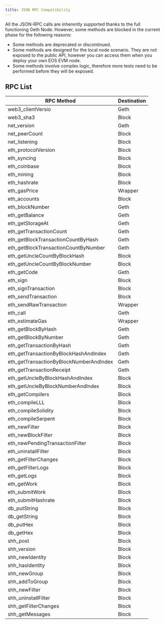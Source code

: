 ```yaml
---
title: JSON RPC Compatibility
---
```


All the JSON-RPC calls are inherently supported thanks to the full functioning Geth Node. However, some methods are blocked in the current phase for the following reasons:

* Some methods are deprecated or discontinued.
* Some methods are designed for the local node scenario. They are not exposed to the public API, however you can access them when you deploy your own EOS EVM node.
* Some methods involve complex logic, therefore more tests need to be performed before they will be exposed.

## RPC List

| RPC Method                               | Destination |
| ---------------------------------------- | ----------- |
| web3\_clientVersio                       | Geth        |
| web3\_sha3                               | Block       |
| net\_version                             | Geth        |
| net\_peerCount                           | Block       |
| net\_listening                           | Block       |
| eth\_protocolVersion                     | Block       |
| eth\_syncing                             | Block       |
| eth\_coinbase                            | Block       |
| eth\_mining                              | Block       |
| eth\_hashrate                            | Block       |
| eth\_gasPrice                            | Wrapper     |
| eth\_accounts                            | Block       |
| eth\_blockNumber                         | Geth        |
| eth\_getBalance                          | Geth        |
| eth\_getStorageAt                        | Geth        |
| eth\_getTransactionCount                 | Geth        |
| eth\_getBlockTransactionCountByHash      | Geth        |
| eth\_getBlockTransactionCountByNumber    | Geth        |
| eth\_getUncleCountByBlockHash            | Block       |
| eth\_getUncleCountByBlockNumber          | Block       |
| eth\_getCode                             | Geth        |
| eth\_sign                                | Block       |
| eth\_signTransaction                     | Block       |
| eth\_sendTransaction                     | Block       |
| eth\_sendRawTransaction                  | Wrapper     |
| eth\_call                                | Geth        |
| eth\_estimateGas                         | Wrapper     |
| eth\_getBlockByHash                      | Geth        |
| eth\_getBlockByNumber                    | Geth        |
| eth\_getTransactionByHash                | Geth        |
| eth\_getTransactionByBlockHashAndIndex   | Geth        |
| eth\_getTransactionByBlockNumberAndIndex | Geth        |
| eth\_getTransactionReceipt               | Geth        |
| eth\_getUncleByBlockHashAndIndex         | Block       |
| eth\_getUncleByBlockNumberAndIndex       | Block       |
| eth\_getCompilers                        | Block       |
| eth\_compileLLL                          | Block       |
| eth\_compileSolidity                     | Block       |
| eth\_compileSerpent                      | Block       |
| eth\_newFilter                           | Block       |
| eth\_newBlockFilter                      | Block       |
| eth\_newPendingTransactionFilter         | Block       |
| eth\_uninstallFilter                     | Block       |
| eth\_getFilterChanges                    | Block       |
| eth\_getFilterLogs                       | Block       |
| eth\_getLogs                             | Block       |
| eth\_getWork                             | Block       |
| eth\_submitWork                          | Block       |
| eth\_submitHashrate                      | Block       |
| db\_putString                            | Block       |
| db\_getString                            | Block       |
| db\_putHex                               | Block       |
| db\_getHex                               | Block       |
| shh\_post                                | Block       |
| shh\_version                             | Block       |
| shh\_newIdentity                         | Block       |
| shh\_hasIdentity                         | Block       |
| shh\_newGroup                            | Block       |
| shh\_addToGroup                          | Block       |
| shh\_newFilter                           | Block       |
| shh\_uninstallFilter                     | Block       |
| shh\_getFilterChanges                    | Block       |
| shh\_getMessages                         | Block       |

